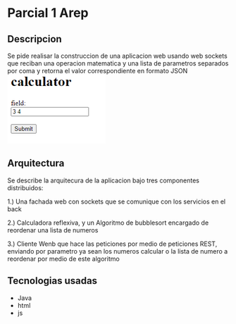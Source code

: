 # Parcial 1 Arep


## Descripcion

Se pide realisar la construccion de una aplicacion web usando web sockets
que reciban una operacion matematica y una lista de parametros separados por coma
y retorna el valor correspondiente en formato JSON
![img.png](main/resources/img.png)

## Arquitectura

Se describe la arquitecura de la aplicacion bajo tres componentes distribuidos:


1.) Una fachada web con sockets que se comunique con los servicios en el back

2.) Calculadora reflexiva, y un Algoritmo de bubblesort encargado de reordenar una lista de numeros 

3.) Cliente Wenb que hace las peticiones por medio de peticiones REST, enviando por parametro ya sean los numeros  calcular
o la lista de numero a reordenar por medio de este algoritmo

## Tecnologias usadas
- Java
- html
- js




